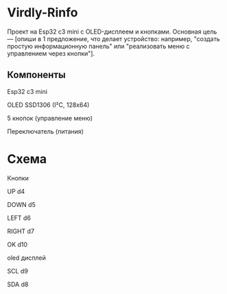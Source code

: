 # Virdly-Rinfo

Проект на Esp32 c3 mini с OLED-дисплеем и кнопками.
Основная цель — [опиши в 1 предложение, что делает устройство: например, "создать простую информационную панель" или "реализовать меню с управлением через кнопки"].

## Компоненты

Esp32 c3 mini

OLED SSD1306 (I²C, 128x64)

5 кнопок (управление меню)

Переключатель (питания)

# Схема
Кнопки

UP d4

DOWN d5

LEFT d6

RIGHT d7

OK d10

oled дисплей

SCL d9

SDA d8
